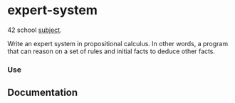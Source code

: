 # expert-system
42 school [subject](https://cdn.intra.42.fr/pdf/pdf/81332/en.subject.pdf).

Write an expert system in propositional calculus. In other words, a program that can reason on a set of rules and initial facts to deduce other facts.

### Use

## Documentation
